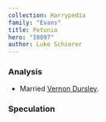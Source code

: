 ```yaml
---
collection: Harrypedia
family: "Evans"
title: Petunia
hero: "I0097"
author: Luke Schierer
---
```



### Analysis


* Married [Vernon Dursley][VD].

[VD]: <../../dursley/vernon>

### Speculation


